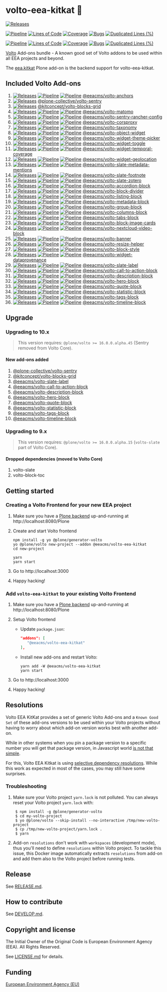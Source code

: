 # volto-eea-kitkat :chocolate_bar:

[![Releases](https://img.shields.io/github/v/release/eea/volto-eea-kitkat)](https://github.com/eea/volto-eea-kitkat/releases)

[![Pipeline](https://ci.eionet.europa.eu/buildStatus/icon?job=volto-addons%2Fvolto-eea-kitkat%2Fmaster&subject=master)](https://ci.eionet.europa.eu/view/Github/job/volto-addons/job/volto-eea-kitkat/job/master/display/redirect)
[![Lines of Code](https://sonarqube.eea.europa.eu/api/project_badges/measure?project=volto-eea-kitkat-master&metric=ncloc)](https://sonarqube.eea.europa.eu/dashboard?id=volto-eea-kitkat-master)
[![Coverage](https://sonarqube.eea.europa.eu/api/project_badges/measure?project=volto-eea-kitkat-master&metric=coverage)](https://sonarqube.eea.europa.eu/dashboard?id=volto-eea-kitkat-master)
[![Bugs](https://sonarqube.eea.europa.eu/api/project_badges/measure?project=volto-eea-kitkat-master&metric=bugs)](https://sonarqube.eea.europa.eu/dashboard?id=volto-eea-kitkat-master)
[![Duplicated Lines (%)](https://sonarqube.eea.europa.eu/api/project_badges/measure?project=volto-eea-kitkat-master&metric=duplicated_lines_density)](https://sonarqube.eea.europa.eu/dashboard?id=volto-eea-kitkat-master)

[![Pipeline](https://ci.eionet.europa.eu/buildStatus/icon?job=volto-addons%2Fvolto-eea-kitkat%2Fdevelop&subject=develop)](https://ci.eionet.europa.eu/view/Github/job/volto-addons/job/volto-eea-kitkat/job/develop/display/redirect)
[![Lines of Code](https://sonarqube.eea.europa.eu/api/project_badges/measure?project=volto-eea-kitkat-develop&metric=ncloc)](https://sonarqube.eea.europa.eu/dashboard?id=volto-eea-kitkat-develop)
[![Coverage](https://sonarqube.eea.europa.eu/api/project_badges/measure?project=volto-eea-kitkat-develop&metric=coverage)](https://sonarqube.eea.europa.eu/dashboard?id=volto-eea-kitkat-develop)
[![Bugs](https://sonarqube.eea.europa.eu/api/project_badges/measure?project=volto-eea-kitkat-develop&metric=bugs)](https://sonarqube.eea.europa.eu/dashboard?id=volto-eea-kitkat-develop)
[![Duplicated Lines (%)](https://sonarqube.eea.europa.eu/api/project_badges/measure?project=volto-eea-kitkat-develop&metric=duplicated_lines_density)](https://sonarqube.eea.europa.eu/dashboard?id=volto-eea-kitkat-develop)


[Volto](https://github.com/plone/volto) Add-ons bundle - A known good set of Volto addons to be used within all EEA projects and beyond.

The [eea.kitkat](https://github.com/eea/eea.kitkat) Plone add-on is the backend support for volto-eea-kitkat.

## Included Volto Add-ons

1. [![Releases](https://img.shields.io/github/v/release/eea/volto-anchors)](https://github.com/eea/volto-anchors/releases) [![Pipeline](https://ci.eionet.europa.eu/buildStatus/icon?job=volto-addons%2Fvolto-anchors%2Fmaster&subject=master)](https://ci.eionet.europa.eu/view/Github/job/volto-addons/job/volto-anchors/job/master/display/redirect) [![Pipeline](https://ci.eionet.europa.eu/buildStatus/icon?job=volto-addons%2Fvolto-anchors%2Fdevelop&subject=develop)](https://ci.eionet.europa.eu/view/Github/job/volto-addons/job/volto-anchors/job/develop/display/redirect) [@eeacms/volto-anchors](https://github.com/eea/volto-anchors)
1. [![Releases](https://img.shields.io/github/v/release/collective/volto-sentry)](https://github.com/collective/volto-sentry/releases) [@plone-collective/volto-sentry](https://github.com/collective/volto-sentry)
1. [![Releases](https://img.shields.io/github/v/release/kitconcept/volto-blocks-grid)](https://github.com/kitconcept/volto-blocks-grid/releases) [@kitconcept/volto-blocks-grid](https://github.com/kitconcept/volto-blocks-grid)
1. [![Releases](https://img.shields.io/github/v/release/eea/volto-matomo)](https://github.com/eea/volto-matomo/releases) [![Pipeline](https://ci.eionet.europa.eu/buildStatus/icon?job=volto-addons%2Fvolto-matomo%2Fmaster&subject=master)](https://ci.eionet.europa.eu/view/Github/job/volto-addons/job/volto-matomo/job/master/display/redirect) [![Pipeline](https://ci.eionet.europa.eu/buildStatus/icon?job=volto-addons%2Fvolto-matomo%2Fdevelop&subject=develop)](https://ci.eionet.europa.eu/view/Github/job/volto-addons/job/volto-matomo/job/develop/display/redirect) [@eeacms/volto-matomo](https://github.com/eea/volto-matomo)
1. [![Releases](https://img.shields.io/github/v/release/eea/volto-sentry-rancher-config)](https://github.com/eea/volto-sentry-rancher-config/releases) [![Pipeline](https://ci.eionet.europa.eu/buildStatus/icon?job=volto-addons%2Fvolto-sentry-rancher-config%2Fmaster&subject=master)](https://ci.eionet.europa.eu/view/Github/job/volto-addons/job/volto-sentry-rancher-config/job/master/display/redirect) [![Pipeline](https://ci.eionet.europa.eu/buildStatus/icon?job=volto-addons%2Fvolto-sentry-rancher-config%2Fdevelop&subject=develop)](https://ci.eionet.europa.eu/view/Github/job/volto-addons/job/volto-sentry-rancher-config/job/develop/display/redirect) [@eeacms/volto-sentry-rancher-config](https://github.com/eea/volto-sentry-rancher-config)
1. [![Releases](https://img.shields.io/github/v/release/eea/volto-corsproxy)](https://github.com/eea/volto-corsproxy/releases) [![Pipeline](https://ci.eionet.europa.eu/buildStatus/icon?job=volto-addons%2Fvolto-corsproxy%2Fmaster&subject=master)](https://ci.eionet.europa.eu/view/Github/job/volto-addons/job/volto-corsproxy/job/master/display/redirect) [![Pipeline](https://ci.eionet.europa.eu/buildStatus/icon?job=volto-addons%2Fvolto-corsproxy%2Fdevelop&subject=develop)](https://ci.eionet.europa.eu/view/Github/job/volto-addons/job/volto-corsproxy/job/develop/display/redirect) [@eeacms/volto-corsproxy](https://github.com/eea/volto-corsproxy)
1. [![Releases](https://img.shields.io/github/v/release/eea/volto-taxonomy)](https://github.com/eea/volto-taxonomy/releases) [![Pipeline](https://ci.eionet.europa.eu/buildStatus/icon?job=volto-addons%2Fvolto-taxonomy%2Fmaster&subject=master)](https://ci.eionet.europa.eu/view/Github/job/volto-addons/job/volto-taxonomy/job/master/display/redirect) [![Pipeline](https://ci.eionet.europa.eu/buildStatus/icon?job=volto-addons%2Fvolto-taxonomy%2Fdevelop&subject=develop)](https://ci.eionet.europa.eu/view/Github/job/volto-addons/job/volto-taxonomy/job/develop/display/redirect) [@eeacms/volto-taxonomy](https://github.com/eea/volto-taxonomy)
1. [![Releases](https://img.shields.io/github/v/release/eea/volto-object-widget)](https://github.com/eea/volto-object-widget/releases) [![Pipeline](https://ci.eionet.europa.eu/buildStatus/icon?job=volto-addons%2Fvolto-object-widget%2Fmaster&subject=master)](https://ci.eionet.europa.eu/view/Github/job/volto-addons/job/volto-object-widget/job/master/display/redirect) [![Pipeline](https://ci.eionet.europa.eu/buildStatus/icon?job=volto-addons%2Fvolto-object-widget%2Fdevelop&subject=develop)](https://ci.eionet.europa.eu/view/Github/job/volto-addons/job/volto-object-widget/job/develop/display/redirect) [@eeacms/volto-object-widget](https://github.com/eea/volto-object-widget)
1. [![Releases](https://img.shields.io/github/v/release/eea/volto-widget-theme-picker)](https://github.com/eea/volto-widget-theme-picker/releases) [![Pipeline](https://ci.eionet.europa.eu/buildStatus/icon?job=volto-addons%2Fvolto-widget-theme-picker%2Fmaster&subject=master)](https://ci.eionet.europa.eu/view/Github/job/volto-addons/job/volto-widget-theme-picker/job/master/display/redirect) [![Pipeline](https://ci.eionet.europa.eu/buildStatus/icon?job=volto-addons%2Fvolto-widget-theme-picker%2Fdevelop&subject=develop)](https://ci.eionet.europa.eu/view/Github/job/volto-addons/job/volto-widget-theme-picker/job/develop/display/redirect) [@eeacms/volto-widget-theme-picker](https://github.com/eea/volto-widget-theme-picker)
1. [![Releases](https://img.shields.io/github/v/release/eea/volto-widget-toggle)](https://github.com/eea/volto-widget-toggle/releases) [![Pipeline](https://ci.eionet.europa.eu/buildStatus/icon?job=volto-addons%2Fvolto-widget-toggle%2Fmaster&subject=master)](https://ci.eionet.europa.eu/view/Github/job/volto-addons/job/volto-widget-toggle/job/master/display/redirect) [![Pipeline](https://ci.eionet.europa.eu/buildStatus/icon?job=volto-addons%2Fvolto-widget-toggle%2Fdevelop&subject=develop)](https://ci.eionet.europa.eu/view/Github/job/volto-addons/job/volto-widget-toggle/job/develop/display/redirect) [@eeacms/volto-widget-toggle](https://github.com/eea/volto-widget-toggle)
1. [![Releases](https://img.shields.io/github/v/release/eea/volto-widget-temporal-coverage)](https://github.com/eea/volto-widget-temporal-coverage/releases) [![Pipeline](https://ci.eionet.europa.eu/buildStatus/icon?job=volto-addons%2Fvolto-widget-temporal-coverage%2Fmaster&subject=master)](https://ci.eionet.europa.eu/view/Github/job/volto-addons/job/volto-widget-temporal-coverage/job/master/display/redirect) [![Pipeline](https://ci.eionet.europa.eu/buildStatus/icon?job=volto-addons%2Fvolto-widget-temporal-coverage%2Fdevelop&subject=develop)](https://ci.eionet.europa.eu/view/Github/job/volto-addons/job/volto-widget-temporal-coverage/job/develop/display/redirect) [@eeacms/volto-widget-temporal-coverage](https://github.com/eea/volto-widget-temporal-coverage)
1. [![Releases](https://img.shields.io/github/v/release/eea/volto-widget-geolocation)](https://github.com/eea/volto-widget-geolocation/releases) [![Pipeline](https://ci.eionet.europa.eu/buildStatus/icon?job=volto-addons%2Fvolto-widget-geolocation%2Fmaster&subject=master)](https://ci.eionet.europa.eu/view/Github/job/volto-addons/job/volto-widget-geolocation/job/master/display/redirect) [![Pipeline](https://ci.eionet.europa.eu/buildStatus/icon?job=volto-addons%2Fvolto-widget-geolocation%2Fdevelop&subject=develop)](https://ci.eionet.europa.eu/view/Github/job/volto-addons/job/volto-widget-geolocation/job/develop/display/redirect) [@eeacms/volto-widget-geolocation](https://github.com/eea/volto-widget-geolocation)
1. [![Releases](https://img.shields.io/github/v/release/eea/volto-slate-metadata-mentions)](https://github.com/eea/volto-slate-metadata-mentions/releases) [![Pipeline](https://ci.eionet.europa.eu/buildStatus/icon?job=volto-addons%2Fvolto-slate-metadata-mentions%2Fmaster&subject=master)](https://ci.eionet.europa.eu/view/Github/job/volto-addons/job/volto-slate-metadata-mentions/job/master/display/redirect) [![Pipeline](https://ci.eionet.europa.eu/buildStatus/icon?job=volto-addons%2Fvolto-slate-metadata-mentions%2Fdevelop&subject=develop)](https://ci.eionet.europa.eu/view/Github/job/volto-addons/job/volto-slate-metadata-mentions/job/develop/display/redirect) [@eeacms/volto-slate-metadata-mentions](https://github.com/eea/volto-slate-metadata-mentions)
1. [![Releases](https://img.shields.io/github/v/release/eea/volto-slate-footnote)](https://github.com/eea/volto-slate-footnote/releases) [![Pipeline](https://ci.eionet.europa.eu/buildStatus/icon?job=volto-addons%2Fvolto-slate-footnote%2Fmaster&subject=master)](https://ci.eionet.europa.eu/view/Github/job/volto-addons/job/volto-slate-footnote/job/master/display/redirect) [![Pipeline](https://ci.eionet.europa.eu/buildStatus/icon?job=volto-addons%2Fvolto-slate-footnote%2Fdevelop&subject=develop)](https://ci.eionet.europa.eu/view/Github/job/volto-addons/job/volto-slate-footnote/job/develop/display/redirect) [@eeacms/volto-slate-footnote](https://github.com/eea/volto-slate-footnote)
1. [![Releases](https://img.shields.io/github/v/release/eea/volto-slate-zotero)](https://github.com/eea/volto-slate-zotero/releases) [![Pipeline](https://ci.eionet.europa.eu/buildStatus/icon?job=volto-addons%2Fvolto-slate-zotero%2Fmaster&subject=master)](https://ci.eionet.europa.eu/view/Github/job/volto-addons/job/volto-slate-zotero/job/master/display/redirect) [![Pipeline](https://ci.eionet.europa.eu/buildStatus/icon?job=volto-addons%2Fvolto-slate-zotero%2Fdevelop&subject=develop)](https://ci.eionet.europa.eu/view/Github/job/volto-addons/job/volto-slate-zotero/job/develop/display/redirect) [@eeacms/volto-slate-zotero](https://github.com/eea/volto-slate-zotero)
1. [![Releases](https://img.shields.io/github/v/release/eea/volto-accordion-block)](https://github.com/eea/volto-accordion-block/releases) [![Pipeline](https://ci.eionet.europa.eu/buildStatus/icon?job=volto-addons%2Fvolto-accordion-block%2Fmaster&subject=master)](https://ci.eionet.europa.eu/view/Github/job/volto-addons/job/volto-accordion-block/job/master/display/redirect) [![Pipeline](https://ci.eionet.europa.eu/buildStatus/icon?job=volto-addons%2Fvolto-accordion-block%2Fdevelop&subject=develop)](https://ci.eionet.europa.eu/view/Github/job/volto-addons/job/volto-accordion-block/job/develop/display/redirect) [@eeacms/volto-accordion-block](https://github.com/eea/volto-accordion-block)
1. [![Releases](https://img.shields.io/github/v/release/eea/volto-block-divider)](https://github.com/eea/volto-block-divider/releases) [![Pipeline](https://ci.eionet.europa.eu/buildStatus/icon?job=volto-addons%2Fvolto-block-divider%2Fmaster&subject=master)](https://ci.eionet.europa.eu/view/Github/job/volto-addons/job/volto-block-divider/job/master/display/redirect) [![Pipeline](https://ci.eionet.europa.eu/buildStatus/icon?job=volto-addons%2Fvolto-block-divider%2Fdevelop&subject=develop)](https://ci.eionet.europa.eu/view/Github/job/volto-addons/job/volto-block-divider/job/develop/display/redirect) [@eeacms/volto-block-divider](https://github.com/eea/volto-block-divider)
1. [![Releases](https://img.shields.io/github/v/release/eea/volto-listing-block?cache=1)](https://github.com/eea/volto-listing-block/releases) [![Pipeline](https://ci.eionet.europa.eu/buildStatus/icon?job=volto-addons%2Fvolto-listing-block%2Fmaster&subject=master)](https://ci.eionet.europa.eu/view/Github/job/volto-addons/job/volto-listing-block/job/master/display/redirect) [![Pipeline](https://ci.eionet.europa.eu/buildStatus/icon?job=volto-addons%2Fvolto-listing-block%2Fdevelop&subject=develop)](https://ci.eionet.europa.eu/view/Github/job/volto-addons/job/volto-listing-block/job/develop/display/redirect) [@eeacms/volto-listing-block](https://github.com/eea/volto-listing-block)
1. [![Releases](https://img.shields.io/github/v/release/eea/volto-metadata-block?cache=1)](https://github.com/eea/volto-metadata-block/releases) [![Pipeline](https://ci.eionet.europa.eu/buildStatus/icon?job=volto-addons%2Fvolto-metadata-block%2Fmaster&subject=master)](https://ci.eionet.europa.eu/view/Github/job/volto-addons/job/volto-metadata-block/job/master/display/redirect) [![Pipeline](https://ci.eionet.europa.eu/buildStatus/icon?job=volto-addons%2Fvolto-metadata-block%2Fdevelop&subject=develop)](https://ci.eionet.europa.eu/view/Github/job/volto-addons/job/volto-metadata-block/job/develop/display/redirect) [@eeacms/volto-metadata-block](https://github.com/eea/volto-metadata-block)
1. [![Releases](https://img.shields.io/github/v/release/eea/volto-group-block)](https://github.com/eea/volto-group-block/releases) [![Pipeline](https://ci.eionet.europa.eu/buildStatus/icon?job=volto-addons%2Fvolto-group-block%2Fmaster&subject=master)](https://ci.eionet.europa.eu/view/Github/job/volto-addons/job/volto-group-block/job/master/display/redirect) [![Pipeline](https://ci.eionet.europa.eu/buildStatus/icon?job=volto-addons%2Fvolto-group-block%2Fdevelop&subject=develop)](https://ci.eionet.europa.eu/view/Github/job/volto-addons/job/volto-group-block/job/develop/display/redirect) [@eeacms/volto-group-block](https://github.com/eea/volto-group-block)
1. [![Releases](https://img.shields.io/github/v/release/eea/volto-columns-block)](https://github.com/eea/volto-columns-block/releases) [![Pipeline](https://ci.eionet.europa.eu/buildStatus/icon?job=volto-addons%2Fvolto-columns-block%2Fmaster&subject=master)](https://ci.eionet.europa.eu/view/Github/job/volto-addons/job/volto-columns-block/job/master/display/redirect) [![Pipeline](https://ci.eionet.europa.eu/buildStatus/icon?job=volto-addons%2Fvolto-columns-block%2Fdevelop&subject=develop)](https://ci.eionet.europa.eu/view/Github/job/volto-addons/job/volto-columns-block/job/develop/display/redirect) [@eeacms/volto-columns-block](https://github.com/eea/volto-columns-block)
1. [![Releases](https://img.shields.io/github/v/release/eea/volto-tabs-block)](https://github.com/eea/volto-tabs-block/releases) [![Pipeline](https://ci.eionet.europa.eu/buildStatus/icon?job=volto-addons%2Fvolto-tabs-block%2Fmaster&subject=master)](https://ci.eionet.europa.eu/view/Github/job/volto-addons/job/volto-tabs-block/job/master/display/redirect) [![Pipeline](https://ci.eionet.europa.eu/buildStatus/icon?job=volto-addons%2Fvolto-tabs-block%2Fdevelop&subject=develop)](https://ci.eionet.europa.eu/view/Github/job/volto-addons/job/volto-tabs-block/job/develop/display/redirect) [@eeacms/volto-tabs-block](https://github.com/eea/volto-tabs-block)
1. [![Releases](https://img.shields.io/github/v/release/eea/volto-block-image-cards)](https://github.com/eea/volto-block-image-cards/releases) [![Pipeline](https://ci.eionet.europa.eu/buildStatus/icon?job=volto-addons%2Fvolto-block-image-cards%2Fmaster&subject=master)](https://ci.eionet.europa.eu/view/Github/job/volto-addons/job/volto-block-image-cards/job/master/display/redirect) [![Pipeline](https://ci.eionet.europa.eu/buildStatus/icon?job=volto-addons%2Fvolto-block-image-cards%2Fdevelop&subject=develop)](https://ci.eionet.europa.eu/view/Github/job/volto-addons/job/volto-block-image-cards/job/develop/display/redirect) [@eeacms/volto-block-image-cards](https://github.com/eea/volto-block-image-cards)
1. [![Releases](https://img.shields.io/github/v/release/eea/volto-nextcloud-video-block)](https://github.com/eea/volto-nextcloud-video-block/releases) [![Pipeline](https://ci.eionet.europa.eu/buildStatus/icon?job=volto-addons%2Fvolto-nextcloud-video-block%2Fmaster&subject=master)](https://ci.eionet.europa.eu/view/Github/job/volto-addons/job/volto-nextcloud-video-block/job/master/display/redirect) [![Pipeline](https://ci.eionet.europa.eu/buildStatus/icon?job=volto-addons%2Fvolto-nextcloud-video-block%2Fdevelop&subject=develop)](https://ci.eionet.europa.eu/view/Github/job/volto-addons/job/volto-nextcloud-video-block/job/develop/display/redirect) [@eeacms/volto-nextcloud-video-block](https://github.com/eea/volto-nextcloud-video-block)
1. [![Releases](https://img.shields.io/github/v/release/eea/volto-banner)](https://github.com/eea/volto-banner/releases) [![Pipeline](https://ci.eionet.europa.eu/buildStatus/icon?job=volto-addons%2Fvolto-banner%2Fmaster&subject=master)](https://ci.eionet.europa.eu/view/Github/job/volto-addons/job/volto-banner/job/master/display/redirect) [![Pipeline](https://ci.eionet.europa.eu/buildStatus/icon?job=volto-addons%2Fvolto-banner%2Fdevelop&subject=develop)](https://ci.eionet.europa.eu/view/Github/job/volto-addons/job/volto-banner/job/develop/display/redirect) [@eeacms/volto-banner](https://github.com/eea/volto-banner)
1. [![Releases](https://img.shields.io/github/v/release/eea/volto-resize-helper)](https://github.com/eea/volto-resize-helper/releases) [![Pipeline](https://ci.eionet.europa.eu/buildStatus/icon?job=volto-addons%2Fvolto-resize-helper%2Fmaster&subject=master)](https://ci.eionet.europa.eu/view/Github/job/volto-addons/job/volto-resize-helper/job/master/display/redirect) [![Pipeline](https://ci.eionet.europa.eu/buildStatus/icon?job=volto-addons%2Fvolto-resize-helper%2Fdevelop&subject=develop)](https://ci.eionet.europa.eu/view/Github/job/volto-addons/job/volto-resize-helper/job/develop/display/redirect) [@eeacms/volto-resize-helper](https://github.com/eea/volto-resize-helper)
1. [![Releases](https://img.shields.io/github/v/release/eea/volto-block-style)](https://github.com/eea/volto-block-style/releases) [![Pipeline](https://ci.eionet.europa.eu/buildStatus/icon?job=volto-addons%2Fvolto-block-style%2Fmaster&subject=master)](https://ci.eionet.europa.eu/view/Github/job/volto-addons/job/volto-block-style/job/master/display/redirect) [![Pipeline](https://ci.eionet.europa.eu/buildStatus/icon?job=volto-addons%2Fvolto-block-style%2Fdevelop&subject=develop)](https://ci.eionet.europa.eu/view/Github/job/volto-addons/job/volto-block-style/job/develop/display/redirect) [@eeacms/volto-block-style](https://github.com/eea/volto-block-style)
1. [![Releases](https://img.shields.io/github/v/release/eea/volto-widget-dataprovenance)](https://github.com/eea/volto-widget-dataprovenance/releases) [![Pipeline](https://ci.eionet.europa.eu/buildStatus/icon?job=volto-addons%2Fvolto-widget-dataprovenance%2Fmaster&subject=master)](https://ci.eionet.europa.eu/view/Github/job/volto-addons/job/volto-widget-dataprovenance/job/master/display/redirect) [![Pipeline](https://ci.eionet.europa.eu/buildStatus/icon?job=volto-addons%2Fvolto-widget-dataprovenance%2Fdevelop&subject=develop)](https://ci.eionet.europa.eu/view/Github/job/volto-addons/job/volto-widget-dataprovenance/job/develop/display/redirect) [@eeacms/volto-widget-dataprovenance](https://github.com/eea/volto-widget-dataprovenance)
1. [![Releases](https://img.shields.io/github/v/release/eea/volto-slate-label)](https://github.com/eea/volto-slate-label/releases) [![Pipeline](https://ci.eionet.europa.eu/buildStatus/icon?job=volto-addons%2Fvolto-slate-label%2Fmaster&subject=master)](https://ci.eionet.europa.eu/view/Github/job/volto-addons/job/volto-slate-label/job/master/display/redirect) [![Pipeline](https://ci.eionet.europa.eu/buildStatus/icon?job=volto-addons%2Fvolto-slate-label%2Fdevelop&subject=develop)](https://ci.eionet.europa.eu/view/Github/job/volto-addons/job/volto-slate-label/job/develop/display/redirect) [@eeacms/volto-slate-label](https://github.com/eea/volto-slate-label)
1. [![Releases](https://img.shields.io/github/v/release/eea/volto-call-to-action-block)](https://github.com/eea/volto-call-to-action-block/releases) [![Pipeline](https://ci.eionet.europa.eu/buildStatus/icon?job=volto-addons%2Fvolto-call-to-action-block%2Fmaster&subject=master)](https://ci.eionet.europa.eu/view/Github/job/volto-addons/job/volto-call-to-action-block/job/master/display/redirect) [![Pipeline](https://ci.eionet.europa.eu/buildStatus/icon?job=volto-addons%2Fvolto-call-to-action-block%2Fdevelop&subject=develop)](https://ci.eionet.europa.eu/view/Github/job/volto-addons/job/volto-call-to-action-block/job/develop/display/redirect) [@eeacms/volto-call-to-action-block](https://github.com/eea/volto-call-to-action-block)
1. [![Releases](https://img.shields.io/github/v/release/eea/volto-description-block)](https://github.com/eea/volto-description-block/releases) [![Pipeline](https://ci.eionet.europa.eu/buildStatus/icon?job=volto-addons%2Fvolto-description-block%2Fmaster&subject=master)](https://ci.eionet.europa.eu/view/Github/job/volto-addons/job/volto-description-block/job/master/display/redirect) [![Pipeline](https://ci.eionet.europa.eu/buildStatus/icon?job=volto-addons%2Fvolto-description-block%2Fdevelop&subject=develop)](https://ci.eionet.europa.eu/view/Github/job/volto-addons/job/volto-description-block/job/develop/display/redirect) [@eeacms/volto-description-block](https://github.com/eea/volto-description-block)
1. [![Releases](https://img.shields.io/github/v/release/eea/volto-hero-block)](https://github.com/eea/volto-hero-block/releases) [![Pipeline](https://ci.eionet.europa.eu/buildStatus/icon?job=volto-addons%2Fvolto-hero-block%2Fmaster&subject=master)](https://ci.eionet.europa.eu/view/Github/job/volto-addons/job/volto-hero-block/job/master/display/redirect) [![Pipeline](https://ci.eionet.europa.eu/buildStatus/icon?job=volto-addons%2Fvolto-hero-block%2Fdevelop&subject=develop)](https://ci.eionet.europa.eu/view/Github/job/volto-addons/job/volto-hero-block/job/develop/display/redirect) [@eeacms/volto-hero-block](https://github.com/eea/volto-hero-block)
1. [![Releases](https://img.shields.io/github/v/release/eea/volto-quote-block)](https://github.com/eea/volto-quote-block/releases) [![Pipeline](https://ci.eionet.europa.eu/buildStatus/icon?job=volto-addons%2Fvolto-quote-block%2Fmaster&subject=master)](https://ci.eionet.europa.eu/view/Github/job/volto-addons/job/volto-quote-block/job/master/display/redirect) [![Pipeline](https://ci.eionet.europa.eu/buildStatus/icon?job=volto-addons%2Fvolto-quote-block%2Fdevelop&subject=develop)](https://ci.eionet.europa.eu/view/Github/job/volto-addons/job/volto-quote-block/job/develop/display/redirect) [@eeacms/volto-quote-block](https://github.com/eea/volto-quote-block)
1. [![Releases](https://img.shields.io/github/v/release/eea/volto-statistic-block)](https://github.com/eea/volto-statistic-block/releases) [![Pipeline](https://ci.eionet.europa.eu/buildStatus/icon?job=volto-addons%2Fvolto-statistic-block%2Fmaster&subject=master)](https://ci.eionet.europa.eu/view/Github/job/volto-addons/job/volto-statistic-block/job/master/display/redirect) [![Pipeline](https://ci.eionet.europa.eu/buildStatus/icon?job=volto-addons%2Fvolto-statistic-block%2Fdevelop&subject=develop)](https://ci.eionet.europa.eu/view/Github/job/volto-addons/job/volto-statistic-block/job/develop/display/redirect) [@eeacms/volto-statistic-block](https://github.com/eea/volto-statistic-block)
1. [![Releases](https://img.shields.io/github/v/release/eea/volto-tags-block)](https://github.com/eea/volto-tags-block/releases) [![Pipeline](https://ci.eionet.europa.eu/buildStatus/icon?job=volto-addons%2Fvolto-tags-block%2Fmaster&subject=master)](https://ci.eionet.europa.eu/view/Github/job/volto-addons/job/volto-tags-block/job/master/display/redirect) [![Pipeline](https://ci.eionet.europa.eu/buildStatus/icon?job=volto-addons%2Fvolto-tags-block%2Fdevelop&subject=develop)](https://ci.eionet.europa.eu/view/Github/job/volto-addons/job/volto-tags-block/job/develop/display/redirect) [@eeacms/volto-tags-block](https://github.com/eea/volto-tags-block)
1. [![Releases](https://img.shields.io/github/v/release/eea/volto-timeline-block)](https://github.com/eea/volto-timeline-block/releases) [![Pipeline](https://ci.eionet.europa.eu/buildStatus/icon?job=volto-addons%2Fvolto-timeline-block%2Fmaster&subject=master)](https://ci.eionet.europa.eu/view/Github/job/volto-addons/job/volto-timeline-block/job/master/display/redirect) [![Pipeline](https://ci.eionet.europa.eu/buildStatus/icon?job=volto-addons%2Fvolto-timeline-block%2Fdevelop&subject=develop)](https://ci.eionet.europa.eu/view/Github/job/volto-addons/job/volto-timeline-block/job/develop/display/redirect) [@eeacms/volto-timeline-block](https://github.com/eea/volto-timeline-block)


## Upgrade

### Upgrading to 10.x

> This version requires: `@plone/volto >= 16.0.0.alpha.45` (Sentry removed from Volto Core).

#### New add-ons added

1. [@plone-collective/volto-sentry](https://github.com/collective/volto-sentry#volto-sentry)
1. [@kitconcept/volto-blocks-grid](https://github.com/kitconcept/volto-blocks-grid#volto-blocks-grid-by-kitconcept)
1. [@eeacms/volto-slate-label](https://github.com/eea/volto-slate-label#volto-slate-label)
1. [@eeacms/volto-call-to-action-block](https://github.com/eea/volto-call-to-action-block#volto-call-to-action-block)
1. [@eeacms/volto-description-block](https://github.com/eea/volto-description-block#volto-description-block)
1. [@eeacms/volto-hero-block](https://github.com/eea/volto-hero-block#volto-hero-block)
1. [@eeacms/volto-quote-block](https://github.com/eea/volto-quote-block#volto-quote-block)
1. [@eeacms/volto-statistic-block](https://github.com/eea/volto-statistic-block#volto-statistic-block)
1. [@eeacms/volto-tags-block](https://github.com/eea/volto-tags-block#volto-tags-block)
1. [@eeacms/volto-timeline-block](https://github.com/eea/volto-timeline-block#volto-timeline-block)

### Upgrading to 9.x

> This version requires: `@plone/volto >= 16.0.0.alpha.15` (`volto-slate` part of Volto Core).

#### Dropped dependencies (moved to Volto Core)

1. volto-slate
2. volto-block-toc


## Getting started

### Creating a Volto Frontend for your new EEA project

1. Make sure you have a [Plone backend](https://plone.org/download) up-and-running at http://localhost:8080/Plone

1. Create and start Volto frontend

   ```
   npm install -g yo @plone/generator-volto
   yo @plone/volto new-project --addon @eeacms/volto-eea-kitkat
   cd new-project

   yarn
   yarn start
   ```

1. Go to http://localhost:3000

1. Happy hacking!

### Add `volto-eea-kitkat` to your existing Volto Frontend

1. Make sure you have a [Plone backend](https://plone.org/download) up-and-running at http://localhost:8080/Plone

1. Setup Volto frontend

   * Update `package.json`:

      ```JSON
      "addons": [
         "@eeacms/volto-eea-kitkat"
      ],
      ```

   * Install new add-ons and restart Volto:

      ```
      yarn add -W @eeacms/volto-eea-kitkat
      yarn start
      ```

1. Go to http://localhost:3000

1. Happy hacking!

## Resolutions

Volto EEA KitKat provides a set of generic Volto Add-ons and a `Known Good Set` of these add-ons versions to be used within your Volto projects without having to worry about which add-on version works best with another add-on. 

While in other systems when you pin a package version to a specific number you will get that package version, in Javascript world [is not that simple](https://medium.com/swlh/welcome-to-dependency-hell-754a896f0440).

For this, Volto EEA Kitkat is using [selective dependency resolutions](https://classic.yarnpkg.com/lang/en/docs/selective-version-resolutions/). While this work as expected in most of the cases, you may still have some surprises.

### Troubleshooting

1. Make sure your Volto project `yarn.lock` is not polluted. You can always reset your Volto project `yarn.lock` with:

        $ npm install -g @plone/generator-volto
        $ cd my-volto-project
        $ yo @plone/volto --skip-install --no-interactive /tmp/new-volto-project
        $ cp /tmp/new-volto-project/yarn.lock .
        $ yarn

2. Add-on `resolutions` don't work with `workspaces` (development mode), thus you'll need to define `resolutions` within Volto project. To tackle this issue, this Docker image automatically extracts `resolutions` from add-on and add them also to the Volto project before running tests.

## Release

See [RELEASE.md](https://github.com/eea/volto-eea-kitkat/blob/master/RELEASE.md).

## How to contribute

See [DEVELOP.md](https://github.com/eea/volto-eea-kitkat/blob/master/DEVELOP.md).

## Copyright and license

The Initial Owner of the Original Code is European Environment Agency (EEA).
All Rights Reserved.

See [LICENSE.md](https://github.com/eea/volto-eea-kitkat/blob/master/LICENSE.md) for details.

## Funding

[European Environment Agency (EU)](http://eea.europa.eu)

